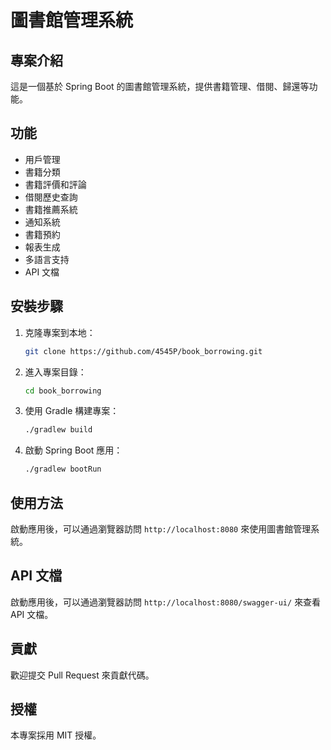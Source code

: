 # 圖書館管理系統

## 專案介紹
這是一個基於 Spring Boot 的圖書館管理系統，提供書籍管理、借閱、歸還等功能。

## 功能
- 用戶管理
- 書籍分類
- 書籍評價和評論
- 借閱歷史查詢
- 書籍推薦系統
- 通知系統
- 書籍預約
- 報表生成
- 多語言支持
- API 文檔

## 安裝步驟
1. 克隆專案到本地：
    ```bash
    git clone https://github.com/4545P/book_borrowing.git
    ```
2. 進入專案目錄：
    ```bash
    cd book_borrowing
    ```
3. 使用 Gradle 構建專案：
    ```bash
    ./gradlew build
    ```
4. 啟動 Spring Boot 應用：
    ```bash
    ./gradlew bootRun
    ```

## 使用方法
啟動應用後，可以通過瀏覽器訪問 `http://localhost:8080` 來使用圖書館管理系統。

## API 文檔
啟動應用後，可以通過瀏覽器訪問 `http://localhost:8080/swagger-ui/` 來查看 API 文檔。

## 貢獻
歡迎提交 Pull Request 來貢獻代碼。

## 授權
本專案採用 MIT 授權。